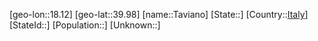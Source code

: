 ﻿---
location: [39.98,18.12]
type: City
tags:
- geo/City


SpocWebEntityId: 34782
isDeleted: false
confidential: public

---
[geo-lon::18.12]
[geo-lat::39.98]
[name::Taviano]
[State::]
[Country::[Italy](geo/Continent/Europe/Italy.md)]
[StateId::]
[Population::]
[Unknown::]


